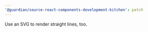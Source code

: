 ```yaml
---
'@guardian/source-react-components-development-kitchen': patch
---
```


Use an SVG to render straight lines, too.
